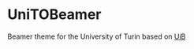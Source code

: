 # UniTOBeamer
Beamer theme for the University of Turin based on [UiB](https://github.com/martinhelso/UiB)
